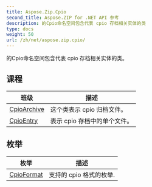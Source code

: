 ```yaml
---
title: Aspose.Zip.Cpio
second_title: Aspose.ZIP for .NET API 参考
description: 的Cpio命名空间包含代表 cpio 存档相关实体的类
type: docs
weight: 50
url: /zh/net/aspose.zip.cpio/
---
```

的Cpio命名空间包含代表 cpio 存档相关实体的类。

## 课程

| 班级 | 描述 |
| --- | --- |
| [CpioArchive](./cpioarchive/) | 这个类表示 cpio 归档文件。 |
| [CpioEntry](./cpioentry/) | 表示 cpio 存档中的单个文件。 |
## 枚举

| 枚举 | 描述 |
| --- | --- |
| [CpioFormat](./cpioformat/) | 支持的 cpio 格式的枚举. |


